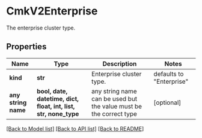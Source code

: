 # CmkV2Enterprise

The enterprise cluster type. 

## Properties
Name | Type | Description | Notes
------------ | ------------- | ------------- | -------------
**kind** | **str** | Enterprise cluster type.  | defaults to "Enterprise"
**any string name** | **bool, date, datetime, dict, float, int, list, str, none_type** | any string name can be used but the value must be the correct type | [optional]

[[Back to Model list]](../README.md#documentation-for-models) [[Back to API list]](../README.md#documentation-for-api-endpoints) [[Back to README]](../README.md)


